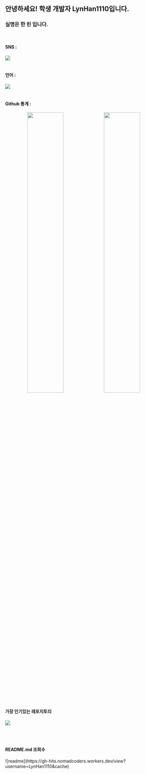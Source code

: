 <h2>안녕하세요! 학생 개발자 LynHan1110입니다.</h2>
<h3>  실명은 한 린 입니다.</h3>

  <br />
  <h4>SNS :</h4> 
  <img src="https://discord.c99.nl/widget/theme-1/1000315891898138634.png" style="border-radius: 10%;" />
<br /><br />
<h4>언어 : </h4>
<img src="https://github-readme-stats.vercel.app/api/top-langs/?username=LynHan1110" />
<br />
<br />

<h4>Github 통계 : </h4>
<p align="center">
<img src="https://github-readme-stats.vercel.app/api?username=LynHan1110&theme=gotham&show_icons=true&count_private=true&hide_border=true"  width="48%"/>
<img src="https://github-readme-streak-stats.herokuapp.com?user=LynHan1110&theme=gotham&hide_border=true&date_format=M%20j%5B%2C%20Y%5D"  width="48%"/>
<br /><br />
  <h4>가장 인기있는 레포지토리</h4>
<img src="https://github-readme-stats.vercel.app/api/pin/?username=LynHan1110&repo=BibleProject" />
</p>
<br />
<br />
<h4>README.md 조회수</h4>
![readme](https://gh-hits.nomadcoders.workers.dev/view?username=LynHan1110&cache)



